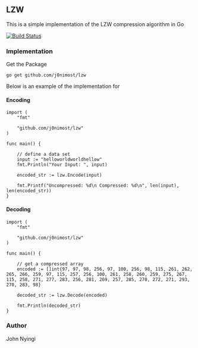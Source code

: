 ## LZW
This is a simple implementation of the LZW compression algorithm in Go

[![Build Status](https://travis-ci.com/j0nimost/lzw.svg?branch=main)](https://travis-ci.com/github/j0nimost/lzw)

### Implementation
Get the Package

`go get github.com/j0nimost/lzw`

Below is an example of the implementation for

#### Encoding

```
import (
	"fmt"

	"github.com/j0nimost/lzw"
)

func main() {

	// define a data set
	input := "helloworldworldhellow"
	fmt.Println("Your Input: ", input)

	encoded_str := lzw.Encode(input)

	fmt.Printf("Uncompressed: %d\n Compressed: %d\n", len(input), len(encoded_str))
}
```

#### Decoding
```
import (
	"fmt"

	"github.com/j0nimost/lzw"
)

func main() {

	// get a compressed array
	encoded := []int{97, 97, 98, 256, 97, 100, 256, 98, 115, 261, 262, 265, 266, 259, 97, 115, 257, 256, 100, 261, 258, 260, 259, 275, 267, 115, 258, 271, 277, 283, 256, 281, 269, 257, 285, 270, 272, 271, 293, 270, 283, 98}

	decoded_str := lzw.Decode(encoded)

	fmt.Println(decoded_str)
}
```

### Author
John Nyingi
